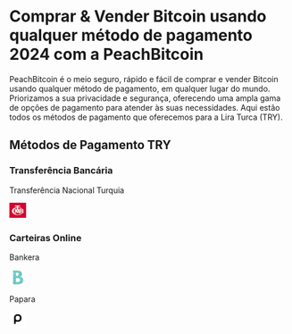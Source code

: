 <body class="payment-methods-page">

# Comprar & Vender Bitcoin usando qualquer método de pagamento 2024 com a PeachBitcoin

PeachBitcoin é o meio seguro, rápido e fácil de comprar e vender Bitcoin usando qualquer método de pagamento, em qualquer lugar do mundo. Priorizamos a sua privacidade e segurança, oferecendo uma ampla gama de opções de pagamento para atender às suas necessidades. Aqui estão todos os métodos de pagamento que oferecemos para a Lira Turca (TRY).

## Métodos de Pagamento TRY

### Transferência Bancária

<div class="payment-grid">
    <div class="payment-grid-item">
        <p>Transferência Nacional Turquia</p> 
        <img src="/img/faq/logoimg/nationaltransfer.png" width="30px" height="27px" alt="Comprar bitcoin com Transferência Nacional Turquia, Vender bitcoin com Transferência Nacional Turquia">
    </div>
</div>

### Carteiras Online

<div class="payment-grid">
    <div class="payment-grid-item">
        <p>Bankera</p> 
        <img src="/img/faq/logoimg/bankera.png" width="30px" height="27px" alt="Comprar bitcoin com Bankera, Vender bitcoin com Bankera">
    </div>
    <div class="payment-grid-item">
        <p>Papara</p> 
        <img src="/img/faq/logoimg/papara.png" width="30px" height="27px" alt="Comprar bitcoin com Papara, Vender bitcoin com Papara">
    </div>
</div>

</body>
